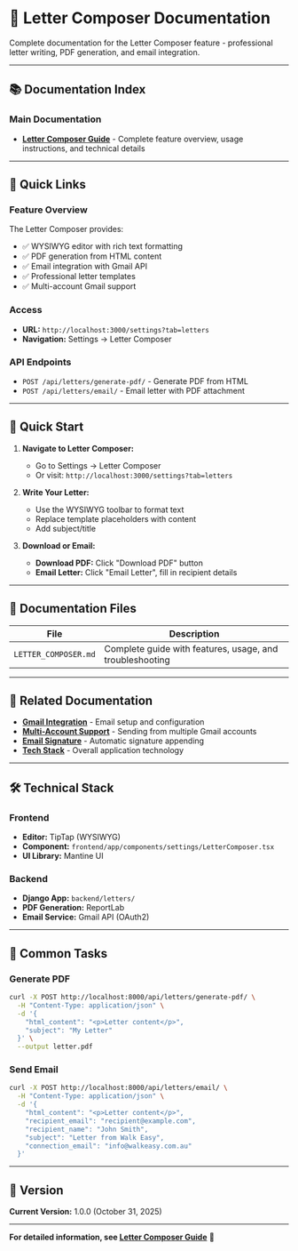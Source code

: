 # 📝 Letter Composer Documentation

Complete documentation for the Letter Composer feature - professional letter writing, PDF generation, and email integration.

---

## 📚 Documentation Index

### **Main Documentation**
- **[Letter Composer Guide](LETTER_COMPOSER.md)** - Complete feature overview, usage instructions, and technical details

---

## 🎯 Quick Links

### **Feature Overview**
The Letter Composer provides:
- ✅ WYSIWYG editor with rich text formatting
- ✅ PDF generation from HTML content
- ✅ Email integration with Gmail API
- ✅ Professional letter templates
- ✅ Multi-account Gmail support

### **Access**
- **URL:** `http://localhost:3000/settings?tab=letters`
- **Navigation:** Settings → Letter Composer

### **API Endpoints**
- `POST /api/letters/generate-pdf/` - Generate PDF from HTML
- `POST /api/letters/email/` - Email letter with PDF attachment

---

## 🚀 Quick Start

1. **Navigate to Letter Composer:**
   - Go to Settings → Letter Composer
   - Or visit: `http://localhost:3000/settings?tab=letters`

2. **Write Your Letter:**
   - Use the WYSIWYG toolbar to format text
   - Replace template placeholders with content
   - Add subject/title

3. **Download or Email:**
   - **Download PDF:** Click "Download PDF" button
   - **Email Letter:** Click "Email Letter", fill in recipient details

---

## 📖 Documentation Files

| File | Description |
|------|-------------|
| `LETTER_COMPOSER.md` | Complete guide with features, usage, and troubleshooting |

---

## 🔗 Related Documentation

- **[Gmail Integration](../Email/GMAIL_INTEGRATION_COMPLETE.md)** - Email setup and configuration
- **[Multi-Account Support](../Email/MULTI_ACCOUNT_SUPPORT.md)** - Sending from multiple Gmail accounts
- **[Email Signature](../Email/EMAIL_SIGNATURE.md)** - Automatic signature appending
- **[Tech Stack](../../TECH_STACK.md)** - Overall application technology

---

## 🛠️ Technical Stack

### **Frontend**
- **Editor:** TipTap (WYSIWYG)
- **Component:** `frontend/app/components/settings/LetterComposer.tsx`
- **UI Library:** Mantine UI

### **Backend**
- **Django App:** `backend/letters/`
- **PDF Generation:** ReportLab
- **Email Service:** Gmail API (OAuth2)

---

## 📝 Common Tasks

### **Generate PDF**
```bash
curl -X POST http://localhost:8000/api/letters/generate-pdf/ \
  -H "Content-Type: application/json" \
  -d '{
    "html_content": "<p>Letter content</p>",
    "subject": "My Letter"
  }' \
  --output letter.pdf
```

### **Send Email**
```bash
curl -X POST http://localhost:8000/api/letters/email/ \
  -H "Content-Type: application/json" \
  -d '{
    "html_content": "<p>Letter content</p>",
    "recipient_email": "recipient@example.com",
    "recipient_name": "John Smith",
    "subject": "Letter from Walk Easy",
    "connection_email": "info@walkeasy.com.au"
  }'
```

---

## 🎉 Version

**Current Version:** 1.0.0 (October 31, 2025)

---

**For detailed information, see [Letter Composer Guide](LETTER_COMPOSER.md)** 📝

